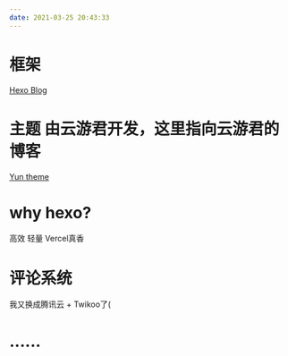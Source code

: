 ```yaml
---
date: 2021-03-25 20:43:33
---
```

# 框架  
[Hexo Blog](https://hexo.io/zh-cn/)
# 主题 由云游君开发，这里指向云游君的博客  
[Yun theme](https://www.yunyoujun.cn/)
# why hexo?  
高效 轻量 Vercel真香  
# 评论系统  
我又换成腾讯云 + Twikoo了(
# ......
